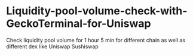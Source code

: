 # Liquidity-pool-volume-check-with-GeckoTerminal-for-Uniswap
Check liquidity pool volume for 1 hour 5 min for different chain as well as different dex like Uniswap Sushiswap
